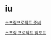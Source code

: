 # iu


<a href="https://drive.google.com/file/d/1ackSSGyLcil6HKzVcrdNX2s-YOg2k_A_/view?usp=drive_link">스프링프로젝트 준비</a>

<a href="https://drive.google.com/file/d/1pBaFuLSsdQrW5q0PwDdZY7NhcxR--dFD/view?usp=drive_link">스프링 프로젝트 임포트</a>
